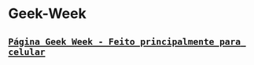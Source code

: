 # Geek-Week

## [`Página Geek Week - Feito principalmente para celular`](https://mathluz.github.io/Geek-Week/)
